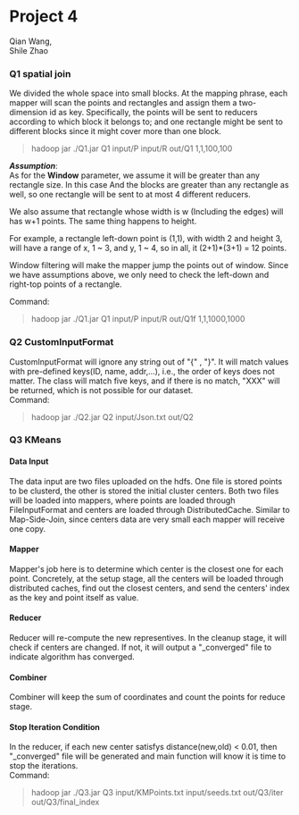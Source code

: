# Project 4

Qian Wang,   
Shile Zhao

### Q1 spatial join

We divided the whole space into small blocks. At the mapping phrase, each mapper will scan the points and rectangles and assign them a two-dimension id as key. Specifically, the points will be sent to reducers according to which block it belongs to; and one rectangle might be sent to different blocks since it might cover more than one block.
>hadoop jar ./Q1.jar Q1 input/P input/R out/Q1 1,1,100,100

***Assumption***:  
As for the **Window** parameter, we assume it will be greater than any rectangle size. In this case And the blocks are greater than any rectangle as well, so one rectangle will be sent to at most 4 different reducers.

We also assume that rectangle whose width is w (Including the edges) will has w+1 points. The same thing happens to height. 

For example, a rectangle left-down point is (1,1), with width 2 and height 3, will have a range of x, 1 ~ 3, and y, 1 ~ 4, so in all, it (2+1)*(3+1) = 12 points.

Window filtering will make the mapper jump the points  out of window. Since we have assumptions above, we only need to check the left-down and right-top points of a rectangle.

Command:
>hadoop jar ./Q1.jar Q1 input/P input/R out/Q1f 1,1,1000,1000

### Q2 CustomInputFormat
CustomInputFormat will ignore any string out of "{" , "}".
It will match values with pre-defined keys(ID, name, addr,...), i.e., the order of keys does not matter.
The class will match five keys, and if there is no match, "XXX" will be returned, which is not possible for our dataset.  
Command:
>hadoop jar ./Q2.jar Q2 input/Json.txt out/Q2


### Q3 KMeans
#### Data Input
The data input are two files uploaded on the hdfs. One file is stored points to be clusterd, the other is stored the
initial cluster centers. Both two files will be loaded into mappers, where points are loaded through FileInputFormat and centers are loaded through DistributedCache. Similar to Map-Side-Join, since centers data are very small each mapper will receive one copy.
#### Mapper
Mapper's job here is to determine which center is the closest one for each point. Concretely, at the setup stage, all the centers will be loaded through distributed caches, find out the closest centers, and send the centers' index as the key and point itself as value.
#### Reducer
Reducer will re-compute the new representives.
In the cleanup stage, it will check if centers are changed. If not, it will output a "_converged" file to indicate algorithm has converged.
#### Combiner
Combiner will keep the sum of coordinates and count the points for reduce stage.
#### Stop Iteration Condition
In the reducer, if each new center satisfys distance(new,old) < 0.01, then "_converged" file will be generated and main function will know it is time to stop the iterations.  
Command:
>hadoop jar ./Q3.jar Q3 input/KMPoints.txt input/seeds.txt out/Q3/iter out/Q3/final_index

